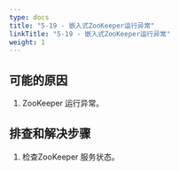 ```yaml
---
type: docs
title: "5-19 - 嵌入式ZooKeeper运行异常"
linkTitle: "5-19 - 嵌入式ZooKeeper运行异常"
weight: 1
---
```


## 可能的原因

1. ZooKeeper 运行异常。

## 排查和解决步骤

1. 检查ZooKeeper 服务状态。

<p style="margin-top: 3rem;"> </p>